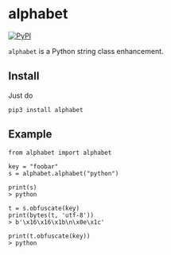 # alphabet

[![PyPI](https://img.shields.io/pypi/v/alphabet.svg)](https://pypi.python.org/pypi/alphabet)

`alphabet` is a Python string class enhancement.

## Install

Just do

```
pip3 install alphabet
```

## Example

```
from alphabet import alphabet

key = "foobar"
s = alphabet.alphabet("python")

print(s)
> python

t = s.obfuscate(key)
print(bytes(t, 'utf-8'))
> b'\x16\x16\x1b\n\x0e\x1c'

print(t.obfuscate(key))
> python
```
